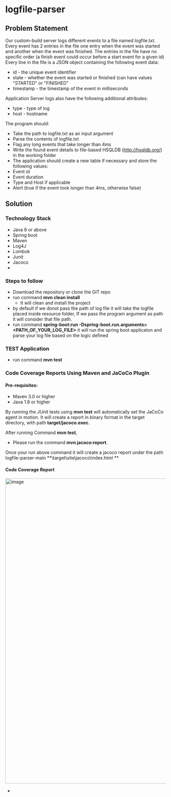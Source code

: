 # logfile-parser
## Problem Statement
Our custom-build server logs different events to a file named logfile.txt. Every event has 2 entries in the file one entry when the event was started and another when the event was finished. The entries in the file have no specific order (a finish event could occur before a start event for a given id)
Every line in the file is a JSON object containing the following event data:
  - id - the unique event identifier
  - state - whether the event was started or finished (can have values "STARTED" or "FINISHED"
  - timestamp - the timestamp of the event in milliseconds

Application Server logs also have the following additional attributes:
  - type - type of log
  - host - hostname

The program should:
  - Take the path to logfile.txt as an input argument
  - Parse the contents of logfile.txt
  - Flag any long events that take longer than 4ms
  - Write the found event details to file-based HSQLDB (http://hsqldb.org/) in the working folder
  - The application should create a new table if necessary and store the following values: 
  - Event id
  - Event duration
  - Type and Host if applicable
  - Alert (true if the event took longer than 4ms, otherwise false)

## Solution
### Technology Stack
- Java 8 or above
- Spring boot
- Maven
- Log4J
- Lombok
- Junit
- Jacoco
- 
### Steps to follow 

- Download the repository or clone the GIT repo
- run command **mvn clean install**
    - It will clean and install the project
-  by default if we donot pass the path of log file it will take the logfile placed inside resource folder, If we pass the program argument as path it will consider that file path.
-  run command **spring-boot:run -Dspring-boot.run.arguments=<PATH_OF_YOUR_LOG_FILE>**  it will run the spring boot applicaton and parse your log file based on the logic defined

### TEST Application
- run command **mvn test**
### Code Coverage Reports Using Maven and JaCoCo Plugin
#### Pre-requisites:
- Maven 3.0 or higher
- Java 1.8 or higher

By running the JUnit tests using **mvn test** will automatically set the JaCoCo agent in motion. It will create a report in binary format in the target directory, with path **target/jacoco.exec**.

After running Command **mvn test**, 
- Please run the command **mvn jacoco:report**.

Once your run above command it will create a jacoco report under the path logfile-parser-main **\target\site\jacoco\index.html **

#### Code Coverage Report

<img width="955" alt="image" src="https://user-images.githubusercontent.com/27842538/169293090-b9af3941-6b97-46b7-8f3e-049e386c2817.png">




- 

